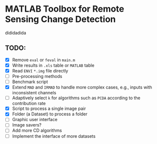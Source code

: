 # MATLAB Toolbox for Remote Sensing Change Detection

dididadida

## TODO:

 + [x] Remove `eval` or `feval` in `main.m`
 + [x] Write results in `.xls` table or `MATLAB` table
 + [x] Read `ENVI` `*.img` file directly 
 + [ ] Pre-processing methods
 + [ ] Benchmark script
 + [x] Extend `MAD` and `IRMAD` to handle more complex cases, e.g., inputs with inconsistent channels
 + [ ] Adaptively select `k` for algorithms such as `PCDA` according to the contribution rate
 + [x] Script to process a single image pair
 + [x] Folder (a Dataset) to process a folder
 + [ ] Graphic user interface
 + [ ] Image savers?
 + [ ] Add more CD algorithms
 + [ ] Implement the interface of more datasets